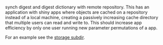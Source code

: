 synch digest and digest dictionary with remote repository. This has an application with shiny apps where objects are cached on a repository instead of a local machine, creating a passively increasing cache directory that multiple users can read and write to. This should increase app efficiency by only one user running new parameter permutations of a app.

For an example see the [storage subdir](https://github.com/yonicd/gdigest/tree/master/storage).
